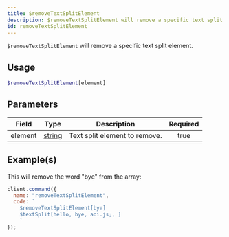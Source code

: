 ```yaml
---
title: $removeTextSplitElement
description: $removeTextSplitElement will remove a specific text split element.
id: removeTextSplitElement
---
```


`$removeTextSplitElement` will remove a specific text split element.

## Usage

```php
$removeTextSplitElement[element]
```

## Parameters

| Field   | Type                                                                                              | Description                   | Required |
| ------- | ------------------------------------------------------------------------------------------------- | ----------------------------- | :------: |
| element | [string](https://developer.mozilla.org/en-US/docs/Web/JavaScript/Reference/Global_Objects/String) | Text split element to remove. |   true   |

## Example(s)

This will remove the word "bye" from the array:

```javascript
client.command({
  name: "removeTextSplitElement",
  code: `
    $removeTextSplitElement[bye]
    $textSplit[hello, bye, aoi.js;, ]
    `
});
```
